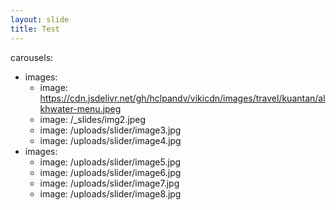 ```yaml
---
layout: slide
title: Test
---
```


carousels:
  - images: 
    - image: https://cdn.jsdelivr.net/gh/hclpandv/vikicdn/images/travel/kuantan/alkhwater-menu.jpeg
    - image: /_slides/img2.jpeg
    - image: /uploads/slider/image3.jpg
    - image: /uploads/slider/image4.jpg
  - images: 
    - image: /uploads/slider/image5.jpg
    - image: /uploads/slider/image6.jpg
    - image: /uploads/slider/image7.jpg
    - image: /uploads/slider/image8.jpg

